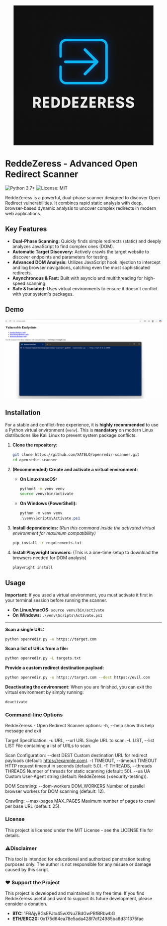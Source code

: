 <p align="center">
  <img src="logo.png" alt="ReddeZeress Logo" width="450"/>
</p>

# ReddeZeress - Advanced Open Redirect Scanner

![Python 3.7+](https://img.shields.io/badge/python-3.7+-blue.svg)
![License: MIT](https://img.shields.io/badge/License-MIT-yellow.svg)

ReddeZeress is a powerful, dual-phase scanner designed to discover Open Redirect vulnerabilities. It combines rapid static analysis with deep, browser-based dynamic analysis to uncover complex redirects in modern web applications.

## Key Features

-   **Dual-Phase Scanning:** Quickly finds simple redirects (static) and deeply analyzes JavaScript to find complex ones (DOM).
-   **Automatic Target Discovery:** Actively crawls the target website to discover endpoints and parameters for testing.
-   **Advanced DOM Analysis:** Utilizes JavaScript hook injection to intercept and log browser navigations, catching even the most sophisticated redirects.
-   **Asynchronous & Fast:** Built with asyncio and multithreading for high-speed scanning.
-   **Safe & Isolated:** Uses virtual environments to ensure it doesn't conflict with your system's packages.

## Demo

![Demo](demo.gif)

## Installation

For a stable and conflict-free experience, it is **highly recommended** to use a Python virtual environment (`venv`). This is **mandatory** on modern Linux distributions like Kali Linux to prevent system package conflicts.

1.  **Clone the repository:**
    ```bash
    git clone https://github.com/XATELO/openredir-scanner.git
    cd openredir-scanner
    ```

2.  **(Recommended) Create and activate a virtual environment:**
    *   **On Linux/macOS:**
        ```bash
        python3 -m venv venv
        source venv/bin/activate
        ```
    *   **On Windows (PowerShell):**
        ```powershell
        python -m venv venv
        .\venv\Scripts\Activate.ps1
        ```

3.  **Install dependencies:**
    *(Run this command inside the activated virtual environment for maximum compatibility)*
    ```bash
    pip install -r requirements.txt
    ```

4.  **Install Playwright browsers:**
    (This is a one-time setup to download the browsers needed for DOM analysis)
    ```bash
    playwright install
    ```

## Usage

**Important:** If you used a virtual environment, you must activate it first in your terminal session before running the scanner.

*   **On Linux/macOS:** `source venv/bin/activate`
*   **On Windows:** `.\venv\Scripts\Activate.ps1`

---

**Scan a single URL:**
```bash
python openredir.py -u https://target.com
```

**Scan a list of URLs from a file:**
```bash
python openredir.py -L targets.txt
```

**Provide a custom redirect destination payload:**
```bash
python openredir.py -u https://target.com --dest https://evil.com
```

**Deactivating the environment:**
When you are finished, you can exit the virtual environment by simply running:
```bash
deactivate
```
### Command-line Options

ReddeZeress - Open Redirect Scanner
options:
-h, --help show this help message and exit

Target Specification:
-u URL, --url URL Single URL to scan.
-L LIST, --list LIST File containing a list of URLs to scan.

Scan Configuration:
--dest DEST Custom destination URL for redirect payloads (default: https://example.com).
-t TIMEOUT, --timeout TIMEOUT
HTTP request timeout in seconds (default: 5.0).
-T THREADS, --threads THREADS
Number of threads for static scanning (default: 50).
--ua UA Custom User-Agent string (default: ReddeZeress (+security-testing)).

DOM Scanning:
--dom-workers DOM_WORKERS
Number of parallel browser workers for DOM scanning (default: 12).

Crawling:
--max-pages MAX_PAGES
Maximum number of pages to crawl per base URL (default: 25).


### License
This project is licensed under the MIT License - see the LICENSE file for details.

### ⚠️Disclaimer
This tool is intended for educational and authorized penetration testing purposes only. The author is not responsible for any misuse or damage caused by this script.

### ❤️ Support the Project
This project is developed and maintained in my free time. If you find ReddeZeress useful and want to support its future development, please consider a donation.

- **BTC:** 1FBAjyBGsEPJtx45wXNuZBdGwPBfBRbwbG
- **ETH/ERC20:** 0x175d64ea78e5ada428f7df24985ba8d311375fae